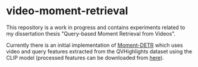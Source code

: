 # video-moment-retrieval

This repository is a work in progress and contains experiments related to my dissertation thesis "Query-based Moment Retrieval from Videos".

Currently there is an initial implementation of [Moment-DETR](https://arxiv.org/pdf/2107.09609v2) which uses video and query features extracted from the QVHighlights dataset using the CLIP model (processed features can be downloaded from [here](https://drive.google.com/drive/folders/14TQYce7S6iGd35y_E2d3ZDSD-RqNfv_O?usp=drive_link)).